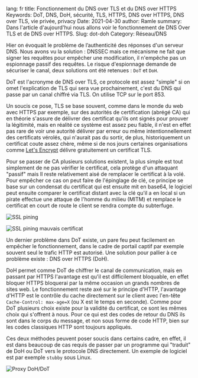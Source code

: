 lang: fr
title: Fonctionnement du DNS over TLS et du DNS over HTTPS
Keywords: DoT, DNS, DoH, sécurité, TLS, HTTPS, DNS over HTTPS, DNS over TLS, vie privée, privacy
Date: 2021-04-30
author: Ramle
summary: Dans l'article d'aujourd'hui nous allons voir le fonctionnement de DNS Over TLS et de DNS over HTTPS.
Slug: dot-doh
Category: Réseau/DNS

Hier on évoquait le problème de l’authenticité des réponses d'un serveur DNS. Nous avons vu la solution : DNSSEC mais ce mécanisme ne fait que signer les requêtes pour empêcher une modification, il n'empêche pas un espionnage passif des requêtes. Le risque d'espionnage demande de sécuriser le canal, deux solutions ont été retenues : `DoT` et `DoH`.

DoT est l'acronyme de DNS  over TLS, ce protocole est assez "simple" si on omet l'explication de TLS qui sera vue prochainement, c'est du DNS qui passe par un canal chiffré via TLS. On utilise TCP sur le port 853.

Un soucis ce pose, TLS se base souvent, comme dans le monde du web avec HTTPS par exemple, sur des autorités de certification (abrégé CA) qui en théorie s'assure de délivrer des certificat qu'ils ont signés pour prouver la légitimité, mais en réalité ce système est assez peu fiable, il n'est en effet pas rare de voir une autorité délivrer par erreur ou même intentionnellement des certificats vérolés, qui n'aurait pas du sortir, de plus, historiquement un certificat coute assez chère, même si de nos jours certaines organisations comme [Let's Encrypt](https://letsencrypt.org/) délivre gratuitement un certificat TLS.

Pour se passer de CA plusieurs solutions existent, la plus simple est tout simplement de ne pas vérifier le certificat, cela protège d'un attaquant "passif" mais Il reste relativement aisé de remplacer le certificat à la volé. Pour empêcher ce cas on peut faire de l'épinglage de clé, ce principe se base sur un condensat du certificat qui est ensuite mit en base64, le logiciel peut ensuite comparer le certificat distant avec la clé qu'il a en local si un pirate effectue une attaque de l'homme du milieu (MITM) et remplace le certificat en court de route le client se rendra compte du subterfuge.

![SSL pining](/static/img/dns/ssl-pining.webp)

![SSL pining mauvais certificat](/static/img/dns/ssl-pining-fail.webp)

Un dernier problème dans DoT existe, un pare feu peut facilement en empêcher le fonctionnement, dans le cadre de portail captif par exemple souvent seul le trafic HTTP est autorisé. Une solution pour pallier à ce problème existe : DNS over HTTPS (DoH).

DoH permet comme DoT de chiffrer le canal de communication, mais en passant par HTTPS l'avantage est qu'il est difficilement bloquable, en effet bloquer HTTPS bloquerai par la même occasion un grands nombres de sites web. Le fonctionnement reste axé sur le principe d'HTTP, l'avantage d'HTTP est le contrôle du cache directement sur le client avec l'en-tête `Cache-Control: max-age=X` (ou X est le temps en seconde). Comme pour DoT plusieurs choix existe pour la validité du certificat, ce sont les mêmes choix qui s'offrent à nous. Pour ce qui est des codes de retour du DNS ils sont dans le corps du message, et non sous forme de code HTTP, bien sur les codes classiques HTTP sont toujours appliqués.

Ces deux méthodes peuvent poser soucis dans certains cadre, en effet, il est dans beaucoup de cas requis de passer par un programme qui "traduit" de DoH ou DoT vers le protocole DNS directement. Un exemple de logiciel est par exemple `stubby` sous Linux.

![Proxy DoH/DoT](/static/img/dns/proxy-dot-doh.webp)
